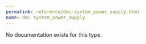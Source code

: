 ```yaml
---
permalink: reference/dmi-system_power_supply.html
name: dmi system_power_supply
---
```


No documentation exists for this type.